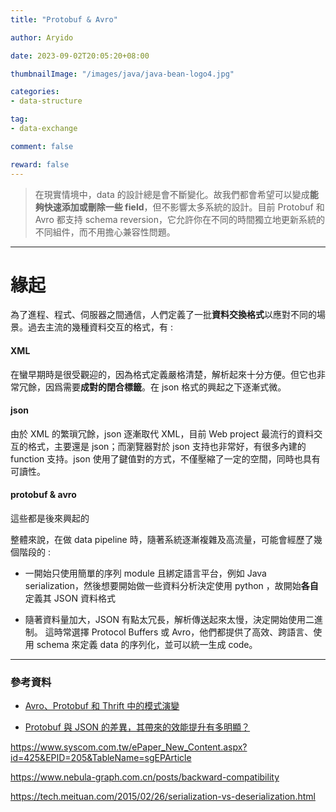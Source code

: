 ```yaml
---
title: "Protobuf & Avro"

author: Aryido

date: 2023-09-02T20:05:20+08:00

thumbnailImage: "/images/java/java-bean-logo4.jpg"

categories:
- data-structure

tag:
- data-exchange

comment: false

reward: false
---
```

<!--BODY-->
> 在現實情境中，data 的設計總是會不斷變化。故我們都會希望可以變成**能夠快速添加或刪除一些 field**，但不影響太多系統的設計。目前 Protobuf 和 Avro 都支持 schema reversion，它允許你在不同的時間獨立地更新系統的不同組件，而不用擔心兼容性問題。
>

<!--more-->

---

# 緣起
為了進程、程式、伺服器之間通信，人們定義了一批**資料交換格式**以應對不同的場景。過去主流的幾種資料交互的格式，有 :

#### XML
在蠻早期時是很受觀迎的，因為格式定義嚴格清楚，解析起來十分方便。但它也非常冗餘，因爲需要**成對的閉合標籤**。在 json 格式的興起之下逐漸式微。

#### json
由於 XML 的繁瑣冗餘，json 逐漸取代 XML，目前 Web project 最流行的資料交互的格式，主要還是 json；而瀏覽器對於 json 支持也非常好，有很多內建的 function 支持。json 使用了鍵值對的方式，不僅壓縮了一定的空間，同時也具有可讀性。

#### protobuf & avro
這些都是後來興起的

整體來說，在做 data pipeline 時，隨著系統逐漸複雜及高流量，可能會經歷了幾個階段的 :

- 一開始只使用簡單的序列 module 且綁定語言平台，例如 Java serialization，然後想要開始做一些資料分析決定使用 python ，故開始**各自**定義其 JSON 資料格式

- 隨著資料量加大，JSON 有點太冗長，解析傳送起來太慢，決定開始使用二進制。 這時常選擇 Protocol Buffers 或 Avro，他們都提供了高效、跨語言、使用 schema 來定義 data 的序列化，並可以統一生成 code。

---

### 參考資料

- [Avro、Protobuf 和 Thrift 中的模式演變](https://www.readfog.com/a/1664563032555098112)

- [Protobuf 與 JSON 的差異，其帶來的效能提升有多明顯？](https://insights.rytass.com/protobuf-%E8%88%87-json-%E7%9A%84%E5%B7%AE%E7%95%B0-%E5%85%B6%E5%B8%B6%E4%BE%86%E7%9A%84%E6%95%88%E8%83%BD%E6%8F%90%E5%8D%87%E6%9C%89%E5%A4%9A%E6%98%8E%E9%A1%AF-c3e799efa81d)

https://www.syscom.com.tw/ePaper_New_Content.aspx?id=425&EPID=205&TableName=sgEPArticle


https://www.nebula-graph.com.cn/posts/backward-compatibility


https://tech.meituan.com/2015/02/26/serialization-vs-deserialization.html